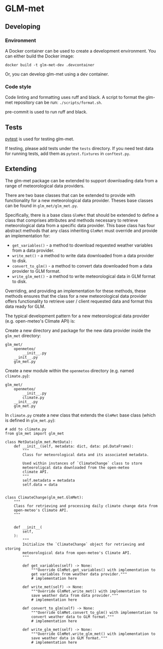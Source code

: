 # GLM-met

## Developing

### Environment

A Docker container can be used to create a development environment. You can either build the Docker image:

```
docker build -t glm-met-dev .devcontainer
```
Or, you can develop glm-met using a dev container. 

### Code style

Code linting and formatting uses ruff and black. A script to format the glm-met repository can be run: `./scripts/format.sh`. 

pre-commit is used to run ruff and black. 

## Tests

<a href="https://docs.pytest.org/en/7.4.x/" target="_blank">pytest</a> is used for testing glm-met. 

If testing, please add tests under the `tests` directory. If you need test data for running tests, add them as `pytest.fixtures` in `conftest.py`. 

## Extending

The glm-met package can be extended to support downloading data from a range of meteorological data providers. 

There are two base classes that can be extended to provide with functionality for a new meteorological data provider. Theses base classes can be found in `glm_met/glm_met.py`.

Specifically, there is a base class `GlmMet` that should be extended to define a class that comprises attributes and methods necessary to retrieve meteorological data from a specific data provider. This base class has four abstract methods that any class inheriting `GlmMet` must override and provide an implementation for:

* `get_variables()` - a method to download requested weather variables from a data provider.
* `write_met()` - a method to write data downloaded from a data provider to disk.
* `convert_to_glm()` - a method to convert data downloaded from a data provider to GLM format.
* `write_glm_met()` - a method to write meteorological data in GLM format to disk. 

Overriding, and providing an implementation for these methods, these methods ensures that the class for a new meteorological data provider offers functionality to retrieve user / client requested data and format this data ready for GLM. 

The typical development pattern for a new meteorological data provider (e.g. open-meteo's Climate API) is:

Create a new directory and package for the new data provider inside the `glm_met` directory:

```
glm_met/
    openmeteo/
        __init__.py
    __init__.py
    glm_met.py
```

Create a new module within the `openmeteo` directory (e.g. named `climate.py`):

```
glm_met/
    openmeteo/
        __init__.py
        climate.py
    __init__.py
    glm_met.py
```

In `climate.py` create a new class that extends the `GlmMet` base class (which is defined in `glm_met.py`):

```
# add to climate.py
from glm_met import glm_met

class MetData(glm_met.MetData):
    def __init__(self, metadata: dict, data: pd.DataFrame):
        """
        Class for meteorological data and its associated metadata.

        Used within instances of `ClimateChange` class to store
        meteoroligcal data downloaded from the open-meteo
        climate API.
        """
        self.metadata = metadata
        self.data = data


class ClimateChange(glm_met.GlmMet):
    """
    Class for retrieving and processing daily climate change data from
    open-meteo's Climate API.
    """


    def __init__(
        self,
    ):
        """
        Initialize the `ClimateChange` object for retrieving and storing
        meteorological data from open-meteo's Climate API.
        """
    
        def get_variables(self) -> None:
            """Override GlmMet.get_variables() with implementation to 
            get variables from weather data provider."""
            # implementation here

        def write_met(self) -> None:
            """Override GlmMet.write_met() with implementation to
            save weather data from data provider."""
            # implementation here

        def convert_to_glm(self) -> None:
            """Override GlmMet.convert_to_glm() with implementation to
            convert weather data to GLM format."""
            # implementation here

        def write_glm_met(self) -> None:
            """Override GlmMet.write_glm_met() with implementation to
            save weather data in GLM format."""
            # implementation here

```